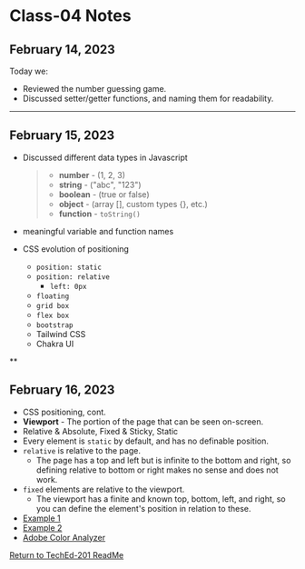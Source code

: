 # Class-04 Notes

## February 14, 2023

Today we:

- Reviewed the number guessing game.
- Discussed setter/getter functions, and naming them for readability.

***

## February 15, 2023

- Discussed different data types in Javascript

  > - **number** - (1, 2, 3)
  > - **string** - ("abc", "123")
  > - **boolean** - (true or false)
  > - **object** - (array [], custom types {}, etc.)
  > - **function** - ```toString()```

- meaningful variable and function names
- CSS evolution of positioning
  - ```position: static```
  - ```position: relative```
    - ```left: 0px```
  - ```floating```
  - ```grid box```
  - ```flex box```
  - ```bootstrap```
  - Tailwind CSS
  - Chakra UI
  
**

## February 16, 2023

- CSS positioning, cont.
- **Viewport** - The portion of the page that can be seen on-screen.
- Relative & Absolute, Fixed & Sticky, Static
- Every element is ```static``` by default, and has no definable position.
- ```relative``` is relative to the page.
  - The page has a top and left but is infinite to the bottom and right, so defining relative to bottom or right makes no sense and does not work.
- ```fixed``` elements are relative to the viewport.
  - The viewport has a finite and known top, bottom, left, and right, so you can define the element's position in relation to these.
- [Example 1](./example.html)
- [Example 2](./example2.html)
- [Adobe Color Analyzer](https://color.adobe.com/create/color-contrast-analyzer)

[Return to TechEd-201 ReadMe](/README.md)
